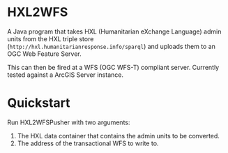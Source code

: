 # HXL2WFS

A Java program that takes HXL (Humanitarian eXchange Language) admin units from the HXL triple store (`http://hxl.humanitarianresponse.info/sparql`) and uploads them to an OGC Web Feature Server. 

This can then be fired at a WFS (OGC WFS-T) compliant server. Currently tested against a ArcGIS Server instance.

# Quickstart

Run HXL2WFSPusher with two arguments:
1. The HXL data container that contains the admin units to be converted.
2. The address of the transactional WFS to write to.